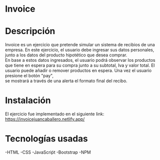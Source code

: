 # Invoice

# Descripción
Invoice es un ejercicio que pretende simular un sistema de recibios de una empresa. En este ejercicio, el usuario debe ingresar sus datos personales, junto a los datos del producto hipotético que desea comprar.  
En base a estos datos ingresados, el usuario podrá observar los productos que tiene en espera para su compra junto a su subtotal, Iva y valor total. El usuario puede añadir o remover productos en espera. Una vez el usuario presione el botón "pay",  
se mostrará a través de una alerta el formato final del recibo.

# Instalación

El ejercicio fue implementado en el siguiente link:  https://invoicejuancaballero.netlify.app/

# Tecnologías usadas

-HTML
-CSS
-JavaScriṕt 
-Bootstrap
-NPM


